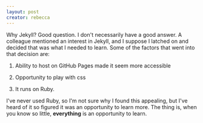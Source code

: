 ```yaml
---
layout: post
creator: rebecca
---
```

Why Jekyll? Good question. I don't necessarily have a good answer. A colleague mentioned an interest in Jekyll, and I suppose I latched on and decided that was what I needed to learn. Some of the factors that went into that decision are:

1. Ability to host on GitHub Pages made it seem more accessible

2. Opportunity to play with css

3. It runs on Ruby.

I've never used Ruby, so I'm not sure why I found this appealing, but I've heard of it so figured it was an opportunity to learn more. The thing is, when you know so little, **everything** is an opportunity to learn.
